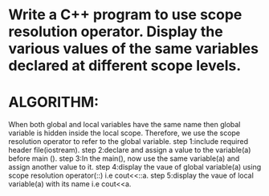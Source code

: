 
# Write a C++ program to use scope resolution operator. Display the various values of the same variables declared at different scope levels.
# ALGORITHM:
  When both global and local variables have the same name then global variable is hidden inside the
  local scope. Therefore, we use the scope resolution operator to refer to the global variable.
step 1:include required header file(iostream).
step 2:declare and assign a value to the variable(a) before main ().
step 3:In the main(), now use the same variable(a) and assign another value to it.
step 4:display the vaue of global variable(a) using scope resolution operator(::) i.e cout<<::a.
step 5:display the vaue of local variable(a) with its name i.e cout<<a.

